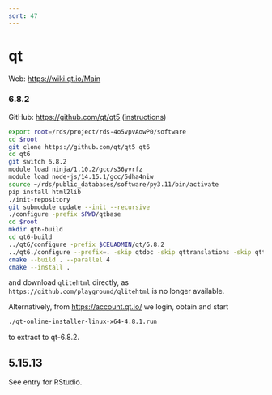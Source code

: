 ```yaml
---
sort: 47
---
```


# qt

Web: <https://wiki.qt.io/Main>

### 6.8.2

GitHub: <https://github.com/qt/qt5> ([instructions](https://wiki.qt.io/Building_Qt_6_from_Git))

```bash
export root=/rds/project/rds-4o5vpvAowP0/software
cd $root
git clone https://github.com/qt/qt5 qt6
cd qt6
git switch 6.8.2
module load ninja/1.10.2/gcc/s36yvrfz
module load node-js/14.15.1/gcc/5dha4niw
source ~/rds/public_databases/software/py3.11/bin/activate
pip install html2lib
./init-repository
git submodule update --init --recursive
./configure -prefix $PWD/qtbase
cd $root
mkdir qt6-build
cd qt6-build
../qt6/configure -prefix $CEUADMIN/qt/6.8.2
../qt6./configure --prefix=. -skip qtdoc -skip qttranslations -skip qttools
cmake --build . --parallel 4
cmake --install .
```

and download `qlitehtml` directly, as `https://github.com/playground/qlitehtml` is no longer available.

Alternatively, from <https://account.qt.io/> we login, obtain and start

```bash
./qt-online-installer-linux-x64-4.8.1.run
```

to extract to qt-6.8.2.

## 5.15.13

See entry for RStudio.
